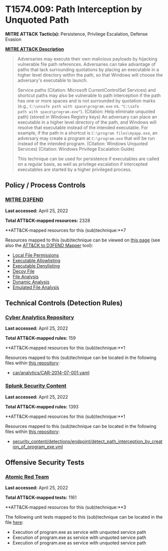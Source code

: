 # T1574.009: Path Interception by Unquoted Path
**MITRE ATT&CK Tactic(s):** Persistence, Privilege Escalation, Defense Evasion

**[MITRE ATT&CK Description](https://attack.mitre.org/techniques/T1574/009)**
<blockquote>Adversaries may execute their own malicious payloads by hijacking vulnerable file path references. Adversaries can take advantage of paths that lack surrounding quotations by placing an executable in a higher level directory within the path, so that Windows will choose the adversary's executable to launch.

Service paths (Citation: Microsoft CurrentControlSet Services) and shortcut paths may also be vulnerable to path interception if the path has one or more spaces and is not surrounded by quotation marks (e.g., <code>C:\unsafe path with space\program.exe</code> vs. <code>"C:\safe path with space\program.exe"</code>). (Citation: Help eliminate unquoted path) (stored in Windows Registry keys) An adversary can place an executable in a higher level directory of the path, and Windows will resolve that executable instead of the intended executable. For example, if the path in a shortcut is <code>C:\program files\myapp.exe</code>, an adversary may create a program at <code>C:\program.exe</code> that will be run instead of the intended program. (Citation: Windows Unquoted Services) (Citation: Windows Privilege Escalation Guide)

This technique can be used for persistence if executables are called on a regular basis, as well as privilege escalation if intercepted executables are started by a higher privileged process.</blockquote>
## Policy / Process Controls
### [MITRE D3FEND](https://d3fend.mitre.org/)
**Last accessed:** April 25, 2022

**Total ATT&CK-mapped resources:** 2328

**ATT&CK-mapped resources for this (sub)technique:**7

Resources mapped to this (sub)technique can be viewed on [this page](https://d3fend.mitre.org/) (see also the [ATT&CK to D3FEND Mapper](https://d3fend.mitre.org/tools/attack-mapper) tool):

* [Local File Permissions](https://d3fend.mitre.org/techniques/d3f:LocalFilePermissions)
* [Executable Allowlisting](https://d3fend.mitre.org/techniques/d3f:ExecutableAllowlisting)
* [Executable Denylisting](https://d3fend.mitre.org/techniques/d3f:ExecutableDenylisting)
* [Decoy File](https://d3fend.mitre.org/techniques/d3f:DecoyFile)
* [File Analysis](https://d3fend.mitre.org/techniques/d3f:FileAnalysis)
* [Dynamic Analysis](https://d3fend.mitre.org/techniques/d3f:DynamicAnalysis)
* [Emulated File Analysis](https://d3fend.mitre.org/techniques/d3f:EmulatedFileAnalysis)

## Technical Controls (Detection Rules)
### [Cyber Analytics Repository](https://car.mitre.org)
**Last accessed:** April 25, 2022

**Total ATT&CK-mapped rules:** 159

**ATT&CK-mapped resources for this (sub)technique:**1

Resources mapped to this (sub)technique can be located in the following files within [this repository](https://github.com/mitre-attack/car/blob/master/analytics):

* [car/analytics/CAR-2014-07-001.yaml](https://github.com/mitre-attack/car/blob/master/analytics/CAR-2014-07-001.yaml)

### [Splunk Security Content](https://github.com/splunk/security_content)
**Last accessed:** April 25, 2022

**Total ATT&CK-mapped rules:** 1393

**ATT&CK-mapped resources for this (sub)technique:**1

Resources mapped to this (sub)technique can be located in the following files within [this repository](https://github.com/splunk/security_content/tree/develop/detections):

* [security_content/detections/endpoint/detect_path_interception_by_creation_of_program_exe.yml](https://github.com/splunk/security_content/blob/develop/detections/endpoint/detect_path_interception_by_creation_of_program_exe.yml)


## Offensive Security Tests
### [Atomic Red Team](https://github.com/redcanaryco/atomic-red-team)
**Last accessed:** April 25, 2022

**Total ATT&CK-mapped tests:** 1161

**ATT&CK-mapped resources for this (sub)technique:**3

The following unit tests mapped to this (sub)technique can be located in the file [here](https://github.com/redcanaryco/atomic-red-team/tree/master/atomics/T1574.009/T1574.009.yaml):

* Execution of program.exe as service with unquoted service path
* Execution of program.exe as service with unquoted service path
* Execution of program.exe as service with unquoted service path

